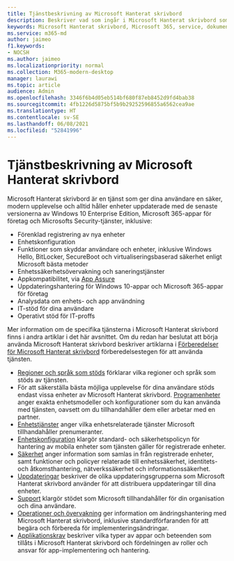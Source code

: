 ```yaml
---
title: Tjänstbeskrivning av Microsoft Hanterat skrivbord
description: Beskriver vad som ingår i Microsoft Hanterat skrivbord som en tjänst
keywords: Microsoft Hanterat skrivbord, Microsoft 365, service, dokumentation
ms.service: m365-md
author: jaimeo
f1.keywords:
- NOCSH
ms.author: jaimeo
ms.localizationpriority: normal
ms.collection: M365-modern-desktop
manager: laurawi
ms.topic: article
audience: Admin
ms.openlocfilehash: 3346f6b4d05eb514bf680f87eb8452d9fd4bab38
ms.sourcegitcommit: 4fb1226d5875bf5b9b29252596855a6562cea9ae
ms.translationtype: HT
ms.contentlocale: sv-SE
ms.lasthandoff: 06/08/2021
ms.locfileid: "52841996"
---
```

# <a name="microsoft-managed-desktop-service-description"></a>Tjänstbeskrivning av Microsoft Hanterat skrivbord

Microsoft Hanterat skrivbord är en tjänst som ger dina användare en säker, modern upplevelse och alltid håller enheter uppdaterade med de senaste versionerna av Windows 10 Enterprise Edition, Microsoft 365-appar för företag och Microsofts Security-tjänster, inklusive:

- Förenklad registrering av nya enheter
- Enhetskonfiguration
- Funktioner som skyddar användare och enheter, inklusive Windows Hello, BitLocker, SecureBoot och virtualiseringsbaserad säkerhet enligt Microsoft bästa metoder
- Enhetssäkerhetsövervakning och saneringstjänster
- Appkompatibilitet, via [App Assure](/fasttrack/products-and-capabilities#app-assure)
- Uppdateringshantering för Windows 10-appar och Microsoft 365-appar för företag
- Analysdata om enhets- och app användning
- IT-stöd för dina användare
- Operativt stöd för IT-proffs

Mer information om de specifika tjänsterna i Microsoft Hanterat skrivbord finns i andra artiklar i det här avsnittet. Om du redan har beslutat att börja använda Microsoft Hanterat skrivbord beskriver artiklarna i [Förberedelser för Microsoft Hanterat skrivbord](../get-ready/index.md) förberedelsestegen för att använda tjänsten.

- [Regioner och språk som stöds](regions-languages.md) förklarar vilka regioner och språk som stöds av tjänsten.
- För att säkerställa bästa möjliga upplevelse för dina användare stöds endast vissa enheter av Microsoft Hanterat skrivbord. [Programenheter](device-list.md) anger exakta enhetsmodeller och konfigurationer som du kan använda med tjänsten, oavsett om du tillhandahåller dem eller arbetar med en partner.
- [Enhetstjänster](device-services.md) anger vilka enhetsrelaterade tjänster Microsoft tillhandahåller prenumeranter.
- [Enhetskonfiguration](device-policies.md) klargör standard- och säkerhetspolicyn för hantering av mobila enheter som tjänsten gäller för registrerade enheter.
- [Säkerhet](security.md) anger information som samlas in från registrerade enheter, samt funktioner och policyer relaterade till enhetssäkerhet, identitets- och åtkomsthantering, nätverkssäkerhet och informationssäkerhet.
- [Uppdateringar](updates.md) beskriver de olika uppdateringsgrupperna som Microsoft Hanterat skrivbord använder för att distribuera uppdateringar till dina enheter.
- [Support](support.md) klargör stödet som Microsoft tillhandahåller för din organisation och dina användare.
- [Operationer och övervakning](operations-and-monitoring.md) ger information om ändringshantering med Microsoft Hanterat skrivbord, inklusive standardförfaranden för att begära och förbereda för implementeringsändringar.
- [Applikationskrav](mmd-app-requirements.md) beskriver vilka typer av appar och beteenden som tillåts i Microsoft Hanterat skrivbord och fördelningen av roller och ansvar för app-implementering och hantering.
